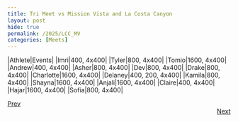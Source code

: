 ```yaml
---
title: Tri Meet vs Mission Vista and La Costa Canyon
layout: post
hide: true
permalink: /2025/LCC_MV
categories: [Meets]
---
```


|Athlete|Events|
|Imri|400, 4x400|
|Tyler|800, 4x400|
|Tomio|1600, 4x400|
|Andrew|400, 4x400|
|Asher|800, 4x400|
|Dev|800, 4x400|
|Drake|800, 4x400|
|Charlotte|1600, 4x400|
|Delaney|400, 200, 4x400|
|Kamila|800, 4x400|
|Shayna|1600, 4x400|
|Anjali|1600, 4x400|
|Claire|400, 4x400|
|Hajar|1600, 4x400|
|Sofia|800, 4x400|

<div style="text-align: left"> <a href="{{site.baseurl}}/2025/RA_SR">Prev</a></div> 
<div style="text-align: right"> <a href="{{site.baseurl}}/2025/MCDC">Next</a></div>